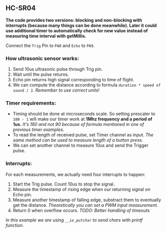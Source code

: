 ## HC-SR04
**The code provides two versions: blocking and non-blocking with interrupts (because many things can be done meanwhile). Later it could use additional timer to automatically check for new value instead of measuring time interval with getMillis.**

Connect the `Trig` Pin to `PA8` and `Echo` to `PA9`.

### How ultrasonic sensor works:
1. Send 10us ultrasonic pulse through Trig pin.
2. Wait until the pulse returns. 
3. Echo pin returns high signal corresponding to time of flight. 
4. We can compute the distance according to formula `duration * speed of sound / 2`. *Remember to use correct units!*

### Timer requirements:
- Timing should be done at microseconds scale. So setting prescaler to `180 - 1` will make our timer work at **1Mhz frequency and a period of 1us.** *It's 180 and not 90 because of formula mentioned in one of previous timer examples.*
- To read the length of received pulse, set Timer channel as input. *The same method can be used to measure length of a button press.*
- We can set another channel to measure 10us and send the Trigger pulse.

### Interrupts:
For each measurements, we actually need four interrupts to happen:
1. Start the Trig pulse. Count 10us to stop the signal.
2. Measure the timestamp of rising edge when our returning signal on Echo pin.
3. Measure another timestamp of falling edge, substract them to eventually get the distance. *Theoretically you can set a PWM input measurement.*
4. Return 0 when overflow occurs. *TODO: Better handling of timeouts*

*In this example we are using `__io_putchar` to send chars with printf function.*